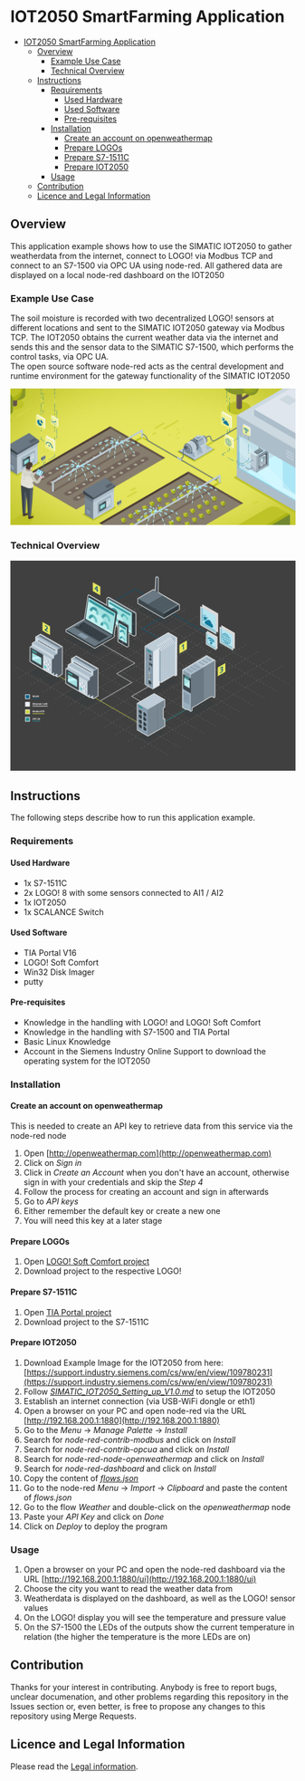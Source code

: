 # IOT2050 SmartFarming Application

- [IOT2050 SmartFarming Application](#iot2050-smartfarming-application)
  - [Overview](#overview)
    - [Example Use Case](#example-use-case)
    - [Technical Overview](#technical-overview)
  - [Instructions](#instructions)
    - [Requirements](#requirements)
      - [Used Hardware](#used-hardware)
      - [Used Software](#used-software)
      - [Pre-requisites](#pre-requisites)
    - [Installation](#installation)
      - [Create an account on openweathermap](#create-an-account-on-openweathermap)
      - [Prepare LOGOs](#prepare-logos)
      - [Prepare S7-1511C](#prepare-s7-1511c)
      - [Prepare IOT2050](#prepare-iot2050)
    - [Usage](#usage)
  - [Contribution](#contribution)
  - [Licence and Legal Information](#licence-and-legal-information)

## Overview

This application example shows how to use the SIMATIC IOT2050 to gather weatherdata from the internet, connect to LOGO! via Modbus TCP and connect to an S7-1500 via OPC UA using node-red. All gathered data are displayed on a local node-red dashboard on the IOT2050

### Example Use Case

The soil moisture is recorded with two decentralized LOGO! sensors at different locations and sent to the SIMATIC IOT2050 gateway via Modbus TCP. The IOT2050 obtains the current weather data via the internet and sends this and the sensor data to the SIMATIC S7-1500, which performs the control tasks, via OPC UA.  
The open source software node-red acts as the central development and runtime environment for the gateway functionality of the SIMATIC IOT2050

![deploy VFC](docs/graphics/readme/use-case.jpg)

### Technical Overview

![deploy VFC](docs/graphics/readme/technical_overview.png)

## Instructions

The following steps describe how to run this application example.

### Requirements

#### Used Hardware

- 1x S7-1511C
- 2x LOGO! 8 with some sensors connected to AI1 / AI2
- 1x IOT2050
- 1x SCALANCE Switch

#### Used Software

- TIA Portal V16
- LOGO! Soft Comfort
- Win32 Disk Imager
- putty

#### Pre-requisites

- Knowledge in the handling with LOGO! and LOGO! Soft Comfort
- Knowledge in the handling with S7-1500 and TIA Portal
- Basic Linux Knowledge
- Account in the Siemens Industry Online Support to download the operating system for the IOT2050

### Installation

#### Create an account on openweathermap

This is needed to create an API key to retrieve data from this service via the node-red node

1. Open [http://openweathermap.com](http://openweathermap.com)
2. Click on *Sign in*
3. Click in *Create an Account* when you don't have an account, otherwise sign in with your credentials and skip the *Step 4*
4. Follow the process for creating an account and sign in afterwards
5. Go to *API keys*
6. Either remember the default key or create a new one
7. You will need this key at a later stage

#### Prepare LOGOs

1. Open [LOGO! Soft Comfort project](src/Smart_Farming_Example_LOGO.mnp)
2. Download project to the respective LOGO!

#### Prepare S7-1511C

1. Open [TIA Portal project](src/Smart_Farming_Example_TIA.zip)
2. Download project to the S7-1511C

#### Prepare IOT2050

1. Download Example Image for the IOT2050 from here: [https://support.industry.siemens.com/cs/ww/en/view/109780231](https://support.industry.siemens.com/cs/ww/en/view/109780231)
2. Follow [*SIMATIC_IOT2050_Setting_up_V1.0.md*](docs/SIMATIC_IOT2050_setting_up_V1.0.md) to setup the IOT2050
3. Establish an internet connection (via USB-WiFi dongle or eth1)
4. Open a browser on your PC and open node-red via the URL [http://192.168.200.1:1880](http://192.168.200.1:1880)
5. Go to the *Menu* -> *Manage Palette* -> *Install*
6. Search for *node-red-contrib-modbus* and click on *Install*
7. Search for *node-red-contrib-opcua* and click on *Install*
8. Search for *node-red-node-openweathermap* and click on *Install*
9. Search for *node-red-dashboard* and click on *Install*
10. Copy the content of [*flows.json*](src/flows.json)
11. Go to the node-red *Menu* -> *Import* -> *Clipboard* and paste the content of *flows.json*
12. Go to the flow *Weather* and double-click on the *openweathermap* node
13. Paste your *API Key* and click on *Done*
14. Click on *Deploy* to deploy the program

### Usage

1. Open a browser on your PC and open the node-red dashboard via the URL [http://192.168.200.1:1880/ui](http://192.168.200.1:1880/ui)
2. Choose the city you want to read the weather data from
3. Weatherdata is displayed on the dashboard, as well as the LOGO! sensor values
4. On the LOGO! display you will see the temperature and pressure value
5. On the S7-1500 the LEDs of the outputs show the current temperature in relation (the higher the temperature is the more LEDs are on)

## Contribution

Thanks for your interest in contributing. Anybody is free to report bugs, unclear documenation, and other problems regarding this repository in the Issues section or, even better, is free to propose any changes to this repository using Merge Requests.

## Licence and Legal Information

Please read the [Legal information](LICENSE.md).
